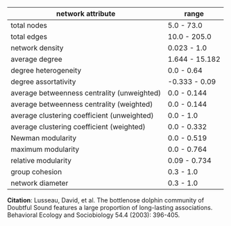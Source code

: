 network attribute|range
---|---
total nodes|5.0 - 73.0
total edges|10.0 - 205.0
network density|0.023 - 1.0
average degree|1.644 - 15.182
degree heterogeneity|0.0 - 0.64
degree assortativity|-0.333 - 0.09
average betweenness centrality (unweighted)|0.0 - 0.144
average betweenness centrality (weighted)|0.0 - 0.144
average clustering coefficient (unweighted)|0.0 - 1.0
average clustering coefficient (weighted)|0.0 - 0.332
Newman modularity|0.0 - 0.519
maximum modularity|0.0 - 0.764
relative modularity|0.09 - 0.734
group cohesion|0.3 - 1.0
network diameter|0.3 - 1.0
**Citation**: Lusseau, David, et al. 
The bottlenose dolphin community of Doubtful Sound features a large proportion of long-lasting associations.
 Behavioral Ecology and Sociobiology 54.4 (2003): 396-405.